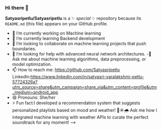 ### Hi there 👋

**Satyasripetlu/Satyasripetlu** is a ✨ _special_ ✨ repository because its `README.md` (this file) appears on your GitHub profile.

- 🔭 I’m currently working on Machine learning
- 🌱 I’m currently learning Backend development
- 👯 I’m looking to collaborate on machine learning projects that push boundaries.
- 🤔 I’m looking for help with advanced neural network architectures.
-💬 Ask me about machine learning algorithms, data preprocessing, or model optimization.
- 📫 How to reach me: https://github.com/Satyasripetlu
LinkedIn:https://www.linkedin.com/in/satyasri-varalakshmi-petlu-57724326a?utm_source=share&utm_campaign=share_via&utm_content=profile&utm_medium=android_app
- 😄 Pronouns: She/her
- ⚡ Fun fact:I developed a recommendation system that suggests personalized playlists based on mood and weather! 🎵☀️🌧️ Ask me how I integrated machine learning with weather APIs to curate the perfect soundtrack for any moment!
-->
